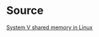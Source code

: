 # Source

[System V shared memory in Linux](https://www.softprayog.in/programming/interprocess-communication-using-system-v-shared-memory-in-linux)
